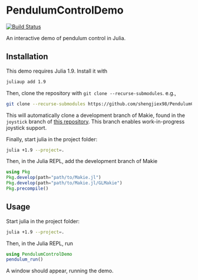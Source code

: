 # PendulumControlDemo

[![Build Status](https://github.com/Ratfink/PendulumControlDemo.jl/actions/workflows/CI.yml/badge.svg?branch=main)](https://github.com/Ratfink/PendulumControlDemo.jl/actions/workflows/CI.yml?query=branch%3Amain)

An interactive demo of pendulum control in Julia.

## Installation

This demo requires Julia 1.9. Install it with
```bash
juliaup add 1.9
```

Then, clone the repository with `git clone --recurse-submodules`. e.g.,
```bash
git clone --recurse-submodules https://github.com/shengjiex98/PendulumControlDemo.jl.git
```
This will automatically clone a development branch of Makie, found in the
`joystick` branch of [this repository](https://github.com/Ratfink/Makie.jl).
This branch enables work-in-progress joystick support.

Finally, start julia in the project folder:
```bash
julia +1.9 --project=.
```

Then, in the Julia REPL, add the development branch of Makie
```julia
using Pkg
Pkg.develop(path="path/to/Makie.jl")
Pkg.develop(path="path/to/Makie.jl/GLMakie")
Pkg.precompile()
```

## Usage

Start julia in the project folder:
```bash
julia +1.9 --project=.
```

Then, in the Julia REPL, run
```julia
using PendulumControlDemo
pendulum_run()
```

A window should appear, running the demo.

